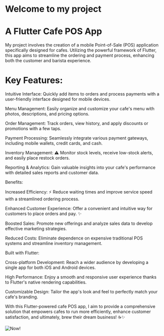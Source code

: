 # Welcome to my project
# A Flutter Cafe POS App
My project involves the creation of a mobile Point-of-Sale (POS) application specifically designed for cafes. Utilizing the powerful framework of Flutter, this app aims to streamline the ordering and payment process, enhancing both the customer and barista experience.

# Key Features:

Intuitive Interface:  Quickly add items to orders and process payments with a user-friendly interface designed for mobile devices.

Menu Management:  Easily organize and customize your cafe's menu with photos, descriptions, and pricing options. ️

Order Management:  Track orders, view history, and apply discounts or promotions with a few taps.

Payment Processing:  Seamlessly integrate various payment gateways, including mobile wallets, credit cards, and cash.

Inventory Management: ⚠️ Monitor stock levels, receive low-stock alerts, and easily place restock orders.

Reporting & Analytics:  Gain valuable insights into your cafe's performance with detailed sales reports and customer data.

Benefits:

Increased Efficiency: ⚡ Reduce waiting times and improve service speed with a streamlined ordering process.

Enhanced Customer Experience:  Offer a convenient and intuitive way for customers to place orders and pay. ✨

Boosted Sales:  Promote new offerings and analyze sales data to develop effective marketing strategies.

Reduced Costs:  Eliminate dependence on expensive traditional POS systems and streamline inventory management.

Built with Flutter:

Cross-platform Development:  Reach a wider audience by developing a single app for both iOS and Android devices.

High Performance:  Enjoy a smooth and responsive user experience thanks to Flutter's native rendering capabilities.

Customizable Design:  Tailor the app's look and feel to perfectly match your cafe's branding. ️

With this Flutter-powered cafe POS app, I aim to provide a comprehensive solution that empowers cafes to run more efficiently, enhance customer satisfaction, and ultimately, brew their dream business! ☕✨

![Now!](https://github.com/harshpardhi04/portfolio/assets/137109404/4a06476d-a12c-4e6d-9ec4-15f041a537b0)

